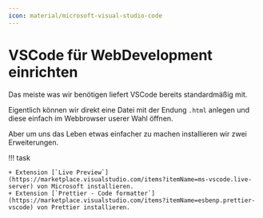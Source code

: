 ```yaml
---
icon: material/microsoft-visual-studio-code
---
```


# VSCode für WebDevelopment einrichten


Das meiste was wir benötigen liefert VSCode bereits standardmäßig mit.

Eigentlich können wir direkt eine Datei mit der Endung `.html` anlegen und diese einfach im Webbrowser userer Wahl öffnen. 

Aber um uns das Leben etwas einfacher zu machen installieren wir zwei Erweiterungen.

!!! task 

    + Extension [`Live Preview`](https://marketplace.visualstudio.com/items?itemName=ms-vscode.live-server) von Microsoft installieren.
    + Extension [`Prettier - Code formatter`](https://marketplace.visualstudio.com/items?itemName=esbenp.prettier-vscode) von Prettier installieren.